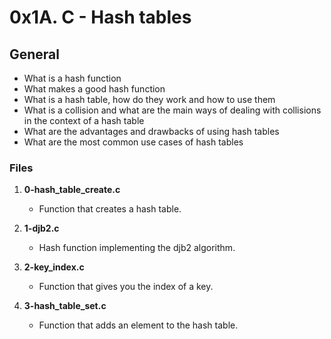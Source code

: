 # 0x1A. C - Hash tables

## General
   - What is a hash function
   - What makes a good hash function
   - What is a hash table, how do they work and how to use them
   - What is a collision and what are the main ways of dealing with collisions in the context of a hash table
   - What are the advantages and drawbacks of using hash tables
   - What are the most common use cases of hash tables

### Files

1. **0-hash_table_create.c**
   - Function that creates a hash table.

2. **1-djb2.c**
   - Hash function implementing the djb2 algorithm.

3. **2-key_index.c**
   - Function that gives you the index of a key.

4. **3-hash_table_set.c**
   - Function that adds an element to the hash table.

